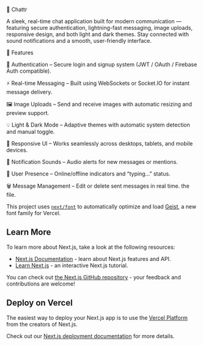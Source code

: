 💬 Chattr

A sleek, real-time chat application built for modern communication — featuring secure authentication, lightning-fast messaging, image uploads, responsive design, and both light and dark themes. Stay connected with sound notifications and a smooth, user-friendly interface.

🚀 Features

🔐 Authentication – Secure login and signup system (JWT / OAuth / Firebase Auth compatible).

⚡ Real-time Messaging – Built using WebSockets or Socket.IO for instant message delivery.

🖼️ Image Uploads – Send and receive images with automatic resizing and preview support.

💡 Light & Dark Mode – Adaptive themes with automatic system detection and manual toggle.

📱 Responsive UI – Works seamlessly across desktops, tablets, and mobile devices.

🔔 Notification Sounds – Audio alerts for new messages or mentions.

👥 User Presence – Online/offline indicators and “typing…” status.

🗑️ Message Management – Edit or delete sent messages in real time. the file.

This project uses [`next/font`](https://nextjs.org/docs/app/building-your-application/optimizing/fonts) to automatically optimize and load [Geist](https://vercel.com/font), a new font family for Vercel.

## Learn More

To learn more about Next.js, take a look at the following resources:

- [Next.js Documentation](https://nextjs.org/docs) - learn about Next.js features and API.
- [Learn Next.js](https://nextjs.org/learn) - an interactive Next.js tutorial.

You can check out [the Next.js GitHub repository](https://github.com/vercel/next.js) - your feedback and contributions are welcome!

## Deploy on Vercel

The easiest way to deploy your Next.js app is to use the [Vercel Platform](https://vercel.com/new?utm_medium=default-template&filter=next.js&utm_source=create-next-app&utm_campaign=create-next-app-readme) from the creators of Next.js.

Check out our [Next.js deployment documentation](https://nextjs.org/docs/app/building-your-application/deploying) for more details.
